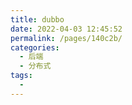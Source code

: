 ```yaml
---
title: dubbo
date: 2022-04-03 12:45:52
permalink: /pages/140c2b/
categories:
  - 后端
  - 分布式
tags:
  - 
---
```

